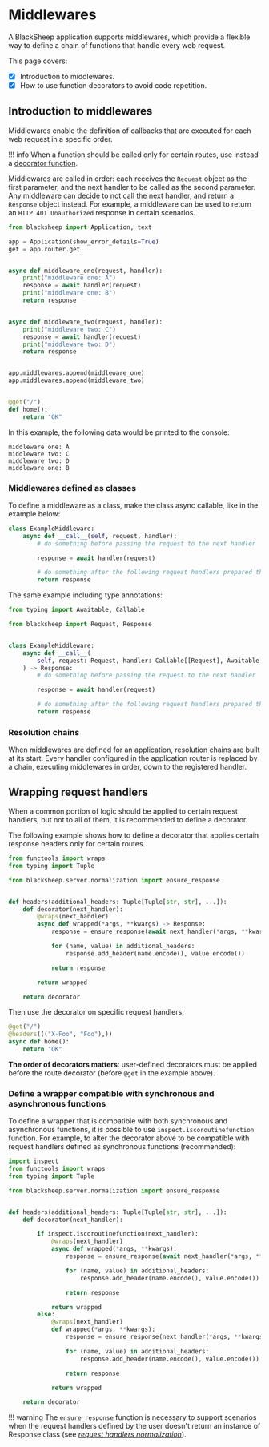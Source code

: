 # Middlewares

A BlackSheep application supports middlewares, which provide a flexible way to
define a chain of functions that handle every web request.

This page covers:

- [X] Introduction to middlewares.
- [X] How to use function decorators to avoid code repetition.

## Introduction to middlewares

Middlewares enable the definition of callbacks that are executed for each web
request in a specific order.

!!! info
    When a function should be called only for certain routes, use
    instead a [decorator function](middlewares.md#wrapping-request-handlers).

Middlewares are called in order: each receives the `Request` object as the
first parameter, and the next handler to be called as the second parameter. Any
middleware can decide to not call the next handler, and return a `Response`
object instead. For example, a middleware can be used to return an `HTTP 401
Unauthorized` response in certain scenarios.

```python
from blacksheep import Application, text

app = Application(show_error_details=True)
get = app.router.get


async def middleware_one(request, handler):
    print("middleware one: A")
    response = await handler(request)
    print("middleware one: B")
    return response


async def middleware_two(request, handler):
    print("middleware two: C")
    response = await handler(request)
    print("middleware two: D")
    return response


app.middlewares.append(middleware_one)
app.middlewares.append(middleware_two)


@get("/")
def home():
    return "OK"

```

In this example, the following data would be printed to the console:
```
middleware one: A
middleware two: C
middleware two: D
middleware one: B
```

### Middlewares defined as classes

To define a middleware as a class, make the class async callable, like in the
example below:

```python
class ExampleMiddleware:
    async def __call__(self, request, handler):
        # do something before passing the request to the next handler

        response = await handler(request)

        # do something after the following request handlers prepared the response
        return response
```

The same example including type annotations:

```python
from typing import Awaitable, Callable

from blacksheep import Request, Response


class ExampleMiddleware:
    async def __call__(
        self, request: Request, handler: Callable[[Request], Awaitable[Response]]
    ) -> Response:
        # do something before passing the request to the next handler

        response = await handler(request)

        # do something after the following request handlers prepared the response
        return response
```

### Resolution chains
When middlewares are defined for an application, resolution chains are built at
its start. Every handler configured in the application router is replaced by a
chain, executing middlewares in order, down to the registered handler.

## Wrapping request handlers

When a common portion of logic should be applied to certain request handlers,
but not to all of them, it is recommended to define a decorator.

The following example shows how to define a decorator that applies certain
response headers only for certain routes.

```python
from functools import wraps
from typing import Tuple

from blacksheep.server.normalization import ensure_response


def headers(additional_headers: Tuple[Tuple[str, str], ...]):
    def decorator(next_handler):
        @wraps(next_handler)
        async def wrapped(*args, **kwargs) -> Response:
            response = ensure_response(await next_handler(*args, **kwargs))

            for (name, value) in additional_headers:
                response.add_header(name.encode(), value.encode())

            return response

        return wrapped

    return decorator
```

Then use the decorator on specific request handlers:

```python
@get("/")
@headers((("X-Foo", "Foo"),))
async def home():
    return "OK"
```

**The order of decorators matters**: user-defined decorators must be applied
before the route decorator (before `@get` in the example above).

### Define a wrapper compatible with synchronous and asynchronous functions

To define a wrapper that is compatible with both synchronous and asynchronous
functions, it is possible to use `inspect.iscoroutinefunction` function. For
example, to alter the decorator above to be compatible with request handlers
defined as synchronous functions (recommended):

```python
import inspect
from functools import wraps
from typing import Tuple

from blacksheep.server.normalization import ensure_response


def headers(additional_headers: Tuple[Tuple[str, str], ...]):
    def decorator(next_handler):

        if inspect.iscoroutinefunction(next_handler):
            @wraps(next_handler)
            async def wrapped(*args, **kwargs):
                response = ensure_response(await next_handler(*args, **kwargs))

                for (name, value) in additional_headers:
                    response.add_header(name.encode(), value.encode())

                return response

            return wrapped
        else:
            @wraps(next_handler)
            def wrapped(*args, **kwargs):
                response = ensure_response(next_handler(*args, **kwargs))

                for (name, value) in additional_headers:
                    response.add_header(name.encode(), value.encode())

                return response

            return wrapped

    return decorator
```

!!! warning
    The `ensure_response` function is necessary to support scenarios
    when the request handlers defined by the user doesn't return an instance of
    Response class (see _[request handlers normalization](request-handlers.md)_).
